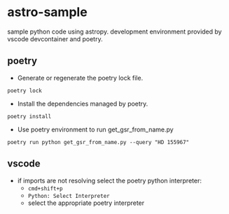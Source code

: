 # astro-sample
sample python code using astropy. development environment provided by vscode devcontainer and poetry.

## poetry
- Generate or regenerate the poetry lock file.
```
poetry lock
```

- Install the dependencies managed by poetry.
```
poetry install
```

- Use poetry environment to run get_gsr_from_name.py
```
poetry run python get_gsr_from_name.py --query "HD 155967"
```

## vscode
- if imports are not resolving select the poetry python interpreter:
    - `cmd+shift+p`
    - `Python: Select Interpreter`
    - select the appropriate poetry interpreter
